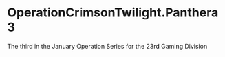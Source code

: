 # OperationCrimsonTwilight.Panthera3
The third in the January Operation Series for the 23rd Gaming Division
